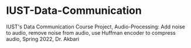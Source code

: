 # IUST-Data-Communication
IUST's Data Communication Course Project, Audio-Processing: Add noise to audio, remove noise from audio, use Huffman encoder to compress audio, Spring 2022, Dr. Akbari

